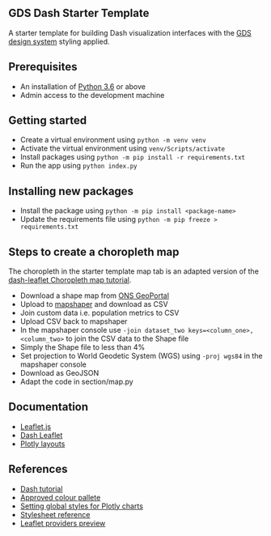 ## GDS Dash Starter Template

A starter template for building Dash visualization interfaces with the [GDS design system](https://design-system.service.gov.uk/) styling applied.

## Prerequisites

* An installation of [Python 3.6](https://www.python.org/downloads/) or above
* Admin access to the development machine

## Getting started

* Create a virtual environment using `python -m venv venv`
* Activate the virtual environment using `venv/Scripts/activate`
* Install packages using `python -m pip install -r requirements.txt`
* Run the app using `python index.py`

## Installing new packages

* Install the package using `python -m pip install <package-name>`
* Update the requirements file using `python -m pip freeze > requirements.txt`

## Steps to create a choropleth map 

The choropleth in the starter template map tab is an adapted version of the [dash-leaflet Choropleth map tutorial](https://dash-leaflet.herokuapp.com/).

* Download a shape map from [ONS GeoPortal](https://geoportal.statistics.gov.uk/datasets/ons::local-authority-districts-december-2021-gb-bfc/explore?location=54.111333%2C-1.754323%2C6.09)
* Upload to [mapshaper](https://mapshaper.org/) and download as CSV
* Join custom data i.e. population metrics to CSV
* Upload CSV back to mapshaper 
* In the mapshaper console use `-join dataset_two keys=<column_one>,<column_two>` to join the CSV data to the Shape file
* Simply the Shape file to less than 4%
* Set projection to World Geodetic System (WGS) using `-proj wgs84` in the mapshaper console
* Download as GeoJSON
* Adapt the code in section/map.py

## Documentation

* [Leaflet.js](https://leafletjs.com/)
* [Dash Leaflet](http://dash-leaflet.herokuapp.com/#)
* [Plotly layouts](https://plotly.com/python/reference/layout/)

## References

* [Dash tutorial](https://realpython.com/python-dash/)
* [Approved colour pallete](https://assets.publishing.service.gov.uk/government/uploads/system/uploads/attachment_data/file/1060710/Research_reports_guidance_March_2022.pdf)
* [Setting global styles for Plotly charts](https://community.plotly.com/t/setting-global-styles-for-plotly-charts/14213)
* [Stylesheet reference](https://coronavirus.data.gov.uk/public/assets/summary/css/application.css)
* [Leaflet providers preview](https://leaflet-extras.github.io/leaflet-providers/preview/)